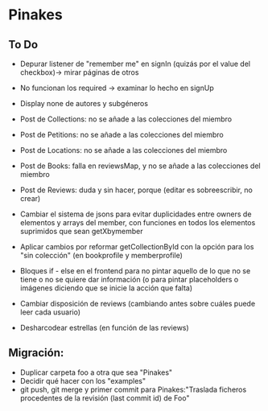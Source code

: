 # Pinakes

## To Do

+   Depurar listener de "remember me" en signIn (quizás por el value del checkbox)-> mirar páginas de otros
+   No funcionan los required -> examinar lo hecho en signUp
+   Display none de autores y subgéneros

+   Post de Collections: no se añade a las colecciones del miembro
+   Post de Petitions: no se añade a las colecciones del miembro
+   Post de Locations: no se añade a las colecciones del miembro
+   Post de Books: falla en reviewsMap, y no se añade a las colecciones del miembro
+   Post de Reviews: duda y sin hacer, porque (editar es sobreescribir, no crear)

+   Cambiar el sistema de jsons para evitar duplicidades entre owners de elementos y arrays del member, con funciones en todos los elementos suprimidos que sean getXbymember
+   Aplicar cambios por reformar getCollectionById con la opción para los "sin colección" (en bookprofile y memberprofile)
+   Bloques if - else en el frontend para no pintar aquello de lo que no se tiene o no se quiere dar información (o para pintar placeholders o imágenes diciendo que se inicie la acción que falta)
+   Cambiar disposición de reviews (cambiando antes sobre cuáles puede leer cada usuario)
+   Desharcodear estrellas (en función de las reviews)


## Migración:

+   Duplicar carpeta foo a otra que sea "Pinakes"
+   Decidir qué hacer con los "examples"
+   git push, git merge y primer commit para Pinakes:"Traslada ficheros procedentes de la revisión (last commit id) de Foo"
